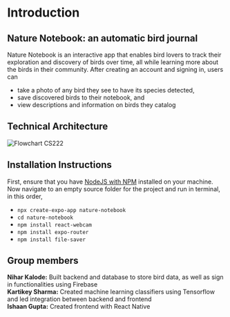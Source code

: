 # Introduction
## Nature Notebook: an automatic bird journal
Nature Notebook is an interactive app that enables bird lovers to track their exploration and discovery of birds over time, all while learning more about the birds in their community.
After creating an account and signing in, users can
- take a photo of any bird they see to have its species detected,
- save discovered birds to their notebook, and
- view descriptions and information on birds they catalog

## Technical Architecture
![Flowchart CS222](https://github.com/user-attachments/assets/7bab3bc9-e572-4bf8-8349-34c194e9a8d7)

## Installation Instructions
First, ensure that you have [NodeJS with NPM](https://nodejs.org/en/download) installed on your machine.  
Now navigate to an empty source folder for the project and run in terminal, in this order, 
- ```npx create-expo-app nature-notebook```
- ```cd nature-notebook```
- ```npm install react-webcam```
- ```npm install expo-router```
- ```npm install file-saver```

## Group members
**Nihar Kalode:** Built backend and database to store bird data, as well as sign in functionalities using Firebase  
**Kartikey Sharma:** Created machine learning classifiers using Tensorflow and led integration between backend and frontend  
**Ishaan Gupta:** Created frontend with React Native
